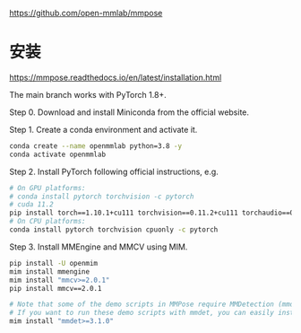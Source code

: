 

https://github.com/open-mmlab/mmpose


# 安装
https://mmpose.readthedocs.io/en/latest/installation.html

The main branch works with PyTorch 1.8+.

Step 0. Download and install Miniconda from the official website.

Step 1. Create a conda environment and activate it.
```bash
conda create --name openmmlab python=3.8 -y
conda activate openmmlab
```

Step 2. Install PyTorch following official instructions, e.g.

```bash
# On GPU platforms:
# conda install pytorch torchvision -c pytorch
# cuda 11.2
pip install torch==1.10.1+cu111 torchvision==0.11.2+cu111 torchaudio==0.10.1 -f https://download.pytorch.org/whl/cu111/torch_stable.html
# On CPU platforms:
conda install pytorch torchvision cpuonly -c pytorch
```

Step 3. Install MMEngine and MMCV using MIM.
```bash
pip install -U openmim
mim install mmengine
mim install "mmcv>=2.0.1"
pip install mmcv==2.0.1

# Note that some of the demo scripts in MMPose require MMDetection (mmdet) for human detection. 
# If you want to run these demo scripts with mmdet, you can easily install mmdet as a dependency by running:
mim install "mmdet>=3.1.0"
```

